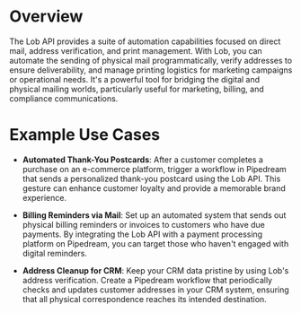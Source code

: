 # Overview

The Lob API provides a suite of automation capabilities focused on direct mail, address verification, and print management. With Lob, you can automate the sending of physical mail programmatically, verify addresses to ensure deliverability, and manage printing logistics for marketing campaigns or operational needs. It's a powerful tool for bridging the digital and physical mailing worlds, particularly useful for marketing, billing, and compliance communications.

# Example Use Cases

- **Automated Thank-You Postcards**: After a customer completes a purchase on an e-commerce platform, trigger a workflow in Pipedream that sends a personalized thank-you postcard using the Lob API. This gesture can enhance customer loyalty and provide a memorable brand experience.

- **Billing Reminders via Mail**: Set up an automated system that sends out physical billing reminders or invoices to customers who have due payments. By integrating the Lob API with a payment processing platform on Pipedream, you can target those who haven't engaged with digital reminders.

- **Address Cleanup for CRM**: Keep your CRM data pristine by using Lob's address verification. Create a Pipedream workflow that periodically checks and updates customer addresses in your CRM system, ensuring that all physical correspondence reaches its intended destination.
